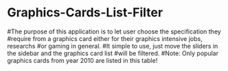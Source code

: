 # Graphics-Cards-List-Filter

#The purpose of this application is to let user choose the specification they
#require from a graphics card either for their graphics intensive jobs, researchs
#or gaming in general.
#It simple to use, just move the sliders in the sidebar and the graphics card list
#will be filtered.
#Note: Only popular graphics cards from year 2010 are listed in this table!
